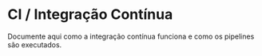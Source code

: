 # CI / Integração Contínua

Documente aqui como a integração contínua funciona e como os pipelines são executados.
